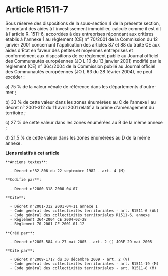 # Article R1511-7

Sous réserve des dispositions de la sous-section 4 de la présente section, le montant des aides à l'investissement
immobilier, calculé comme il est dit à l'article R. 1511-6, accordées à des entreprises répondant aux critères établis à
l'annexe 1 au règlement (CE) n° 70/2001 de la Commission du 12 janvier 2001 concernant l'application des articles 87 et 88 du
traité CE aux aides d'Etat en faveur des petites et moyennes entreprises et conformément aux dispositions de ce règlement
publié au Journal officiel des Communautés européennes (JO  L 10 du 13 janvier 2001) modifié par le règlement (CE) n°
364/2004 de la Commission publié au Journal officiel des Communautés européennes (JO L 63 du 28 février 2004), ne peut
excéder :

a) 75 % de la valeur vénale de référence dans les départements d'outre-mer ;

b) 33 % de cette valeur dans les zones énumérées au C de l'annexe I au décret n° 2001-312 du 11 avril 2001 relatif à la prime
d'aménagement du territoire ;

c) 27 % de cette valeur dans les zones énumérées au B de la même annexe ;

d) 21,5 % de cette valeur dans les zones énumérées au D de la même annexe.

**Liens relatifs à cet article**

	**Anciens textes**:

	  - Décret n°82-806 du 22 septembre 1982 - art. 4 (M)

	**Codifié par**:

	  - Décret n°2000-318 2000-04-07

	**Cite**:

	  - Décret n°2001-312 2001-04-11 annexe I
	  - Code général des collectivités territoriales - art. R1511-6 (Ab)
	  - Code général des collectivités territoriales R1511-6, annexe
	  - Règlement 364-2004 CE 2004-02-28
	  - Règlement 70-2001 CE 2001-01-12

	**Créé par**:

	  - Décret n°2005-584 du 27 mai 2005 - art. 2 () JORF 29 mai 2005

	**Cité par**:

	  - Décret n°2009-1717 du 30 décembre 2009 - art. 2 (V)
	  - Code général des collectivités territoriales - art. R1511-19 (M)
	  - Code général des collectivités territoriales - art. R1511-8 (M)
